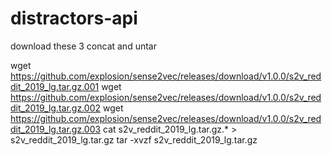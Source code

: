 # distractors-api
download these 3 concat and untar

wget https://github.com/explosion/sense2vec/releases/download/v1.0.0/s2v_reddit_2019_lg.tar.gz.001
wget https://github.com/explosion/sense2vec/releases/download/v1.0.0/s2v_reddit_2019_lg.tar.gz.002
wget https://github.com/explosion/sense2vec/releases/download/v1.0.0/s2v_reddit_2019_lg.tar.gz.003
cat s2v_reddit_2019_lg.tar.gz.* > s2v_reddit_2019_lg.tar.gz
tar -xvzf s2v_reddit_2019_lg.tar.gz
